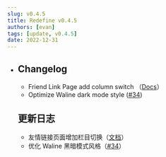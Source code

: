 ```yaml
---
slug: v0.4.5
title: Redefine v0.4.5
authors: [evan]
tags: [update, v0.4.5]
date: 2022-12-31
---
```

- ## Changelog
  - Friend Link Page add column switch （[Docs](https://redefine-docs.evanluo.top/docs/configuration-guide/friend_links)）
  - Optimize Waline dark mode style ([#34](https://github.com/EvanNotFound/hexo-theme-redefine/issues/34))

  ## 更新日志
  - 友情链接页面增加栏目切换（[文档](https://redefine-docs.evanluo.top/docs/configuration-guide/friend_links)）
  - 优化 Waline 黑暗模式风格（[#34](https://github.com/EvanNotFound/hexo-theme-redefine/issues/34)）

